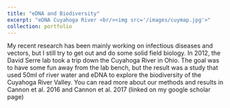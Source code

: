 ```yaml
---
title: "eDNA and Biodiversity"
excerpt: "eDNA Cuyahoga River <br/><img src='/images/cuymap.jpg'>"
collection: portfolio
---
```

My recent research has been mainly working on infectious diseases and vectors, but I still try to get out and do some solid field biology. In 2012, the David Serre lab took a trip down the Cuyahoga River in Ohio. The goal was to have some fun away from the lab bench, but the result was a study that used 50ml of river water and eDNA to explore the biodiversity of the Cuyahoga River Valley. You can read more about our methods and results in Cannon et al. 2016 and Cannon et al. 2017 (linked on my google scholar page)
